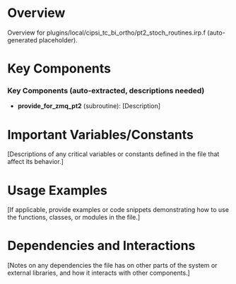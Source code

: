 # Overview

Overview for plugins/local/cipsi_tc_bi_ortho/pt2_stoch_routines.irp.f (auto-generated placeholder).

# Key Components

### Key Components (auto-extracted, descriptions needed)
- **provide_for_zmq_pt2** (subroutine): [Description]

# Important Variables/Constants

[Descriptions of any critical variables or constants defined in the file that affect its behavior.]

# Usage Examples

[If applicable, provide examples or code snippets demonstrating how to use the functions, classes, or modules in the file.]

# Dependencies and Interactions

[Notes on any dependencies the file has on other parts of the system or external libraries, and how it interacts with other components.]
